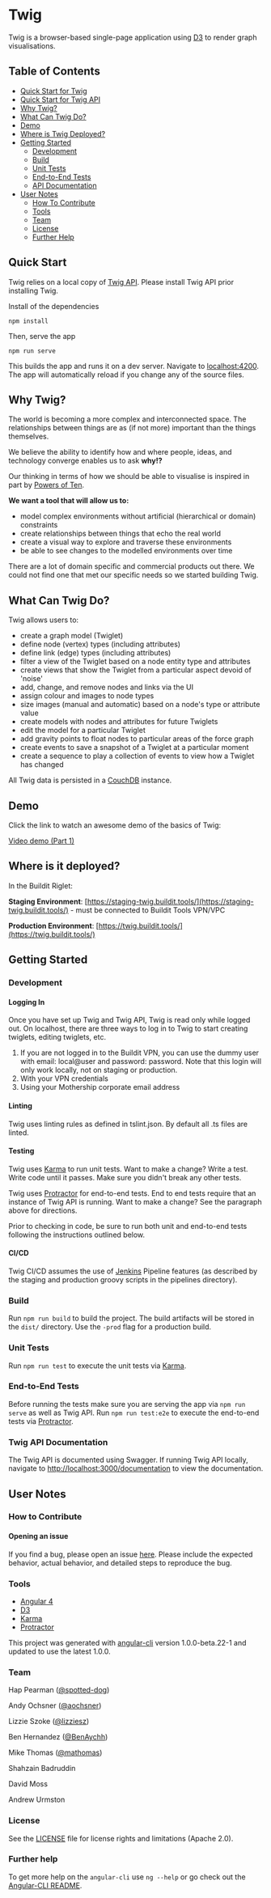 # Twig

Twig is a browser-based single-page application using [D3](https://d3js.org/) to render graph visualisations.

## Table of Contents

* [Quick Start for Twig](#quick-start)
* [Quick Start for Twig API](#quick-start-for-twig-api)
* [Why Twig?](#why-twig)
* [What Can Twig Do?](#what-can-twig-do)
* [Demo](#demo)
* [Where is Twig Deployed?](#where-is-it-deployed)
* [Getting Started](#getting-started)
  * [Development](#development)
  * [Build](#build)
  * [Unit Tests](#unit-tests)
  * [End-to-End Tests](#end-to-end-tests)
  * [API Documentation](#twig-api-documentation)
* [User Notes](#user-notes)
  * [How To Contribute](#how-to-contribute)
  * [Tools](#tools)
  * [Team](#team)
  * [License](#license)
  * [Further Help](#further-help)

## Quick Start

Twig relies on a local copy of [Twig API](https://github.com/buildit/twig-api). Please install Twig API prior installing Twig.

Install of the dependencies

```Shell
npm install
```

Then, serve the app

```Shell
npm run serve
```

This builds the app and runs it on a dev server. Navigate to [localhost:4200](http://localhost:4200/). The app will automatically reload if you change any of the source files.


## Why Twig?

The world is becoming a more complex and interconnected space. The relationships between things are as (if not more) important than the things themselves.

We believe the ability to identify how and where people, ideas, and technology converge enables us to ask **why!?**

Our thinking in terms of how we should be able to visualise is inspired in part by [Powers of Ten](https://youtu.be/0fKBhvDjuy0).

**We want a tool that will allow us to:**

* model complex environments without artificial (hierarchical or domain) constraints
* create relationships between things that echo the real world
* create a visual way to explore and traverse these environments
* be able to see changes to the modelled environments over time

There are a lot of domain specific and commercial products out there. We could not find one that met our specific needs so we started building Twig.

## What Can Twig Do?

Twig allows users to:

* create a graph model (Twiglet)
* define node (vertex) types (including attributes)
* define link (edge) types (including attributes)
* filter a view of the Twiglet based on a node entity type and attributes
* create views that show the Twiglet from a particular aspect devoid of 'noise'
* add, change, and remove nodes and links via the UI
* assign colour and images to node types
* size images (manual and automatic) based on a node's type or attribute value
* create models with nodes and attributes for future Twiglets
* edit the model for a particular Twiglet
* add gravity points to float nodes to particular areas of the force graph
* create events to save a snapshot of a Twiglet at a particular moment
* create a sequence to play a collection of events to view how a Twiglet has changed

All Twig data is persisted in a [CouchDB](http://couchdb.apache.org/) instance.

## Demo

Click the link to watch an awesome demo of the basics of Twig:

[Video demo (Part 1)](https://youtu.be/q4LWoQUeRjc)

## Where is it deployed?

In the Buildit Riglet:

**Staging Environment**: [https://staging-twig.buildit.tools/](https://staging-twig.buildit.tools/) - must be connected to Buildit Tools VPN/VPC

**Production Environment**: [https://twig.buildit.tools/](https://twig.buildit.tools/)

## Getting Started

### Development

#### Logging In

Once you have set up Twig and Twig API, Twig is read only while logged out. On localhost, there are three ways to log in to Twig to start creating
twiglets, editing twiglets, etc.

1. If you are not logged in to the Buildit VPN, you can use the dummy user with email: local@user and password: password. Note that this login will only work locally, not on staging or production.
1. With your VPN credentials
1. Using your Mothership corporate email address

#### Linting

Twig uses linting rules as defined in tslint.json. By default all .ts files are linted.

#### Testing

Twig uses [Karma](https://karma-runner.github.io) to run unit tests. Want to make a change? Write a test. Write code until it passes. Make sure you didn't break any other tests.

Twig uses [Protractor](http://www.protractortest.org/) for end-to-end tests. End to end tests require that an instance of Twig API is running. Want to make a change? See the paragraph above for directions.

Prior to checking in code, be sure to run both unit and end-to-end tests following the instructions outlined below.

#### CI/CD

Twig CI/CD assumes the use of [Jenkins](https://jenkins.io/) Pipeline features (as described by the staging and production groovy scripts in the pipelines directory).

### Build

Run `npm run build` to build the project. The build artifacts will be stored in the `dist/` directory. Use the `-prod` flag for a production build.

### Unit Tests

Run `npm run test` to execute the unit tests via [Karma](https://karma-runner.github.io).

### End-to-End Tests

Before running the tests make sure you are serving the app via `npm run serve` as well as Twig API.
Run `npm run test:e2e` to execute the end-to-end tests via [Protractor](http://www.protractortest.org/).

### Twig API Documentation

The Twig API is documented using Swagger. If running Twig API locally, navigate to [http://localhost:3000/documentation](http://localhost:3000/documentation) to view the documentation.

## User Notes

### How to Contribute

#### Opening an issue

If you find a bug, please open an issue [here](https://github.com/buildit/twig/issues). Please include the expected behavior, actual behavior, and detailed steps to reproduce the bug.

### Tools

* [Angular 4](https://angular.io/)
* [D3](https://d3js.org/)
* [Karma](https://karma-runner.github.io/1.0/index.html)
* [Protractor](http://www.protractortest.org/#/)

This project was generated with [angular-cli](https://github.com/angular/angular-cli) version 1.0.0-beta.22-1 and updated to use the latest 1.0.0.

### Team

Hap Pearman ([@spotted-dog](https://github.com/spotted-dog))

Andy Ochsner ([@aochsner](https://github.com/aochsner))

Lizzie Szoke ([@lizziesz](https://github.com/lizziesz))

Ben Hernandez ([@BenAychh](https://github.com/BenAychh))

Mike Thomas ([@mathomas](https://github.com/mathomas))

Shahzain Badruddin

David Moss

Andrew Urmston

### License

See the [LICENSE](LICENSE.md) file for license rights and limitations (Apache 2.0).

### Further help

To get more help on the `angular-cli` use `ng --help` or go check out the [Angular-CLI README](https://github.com/angular/angular-cli/blob/master/README.md).
